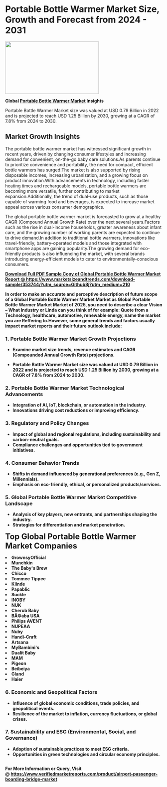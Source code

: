 <H1>Portable Bottle Warmer Market Size, Growth and Forecast from 2024 - 2031</H1><img class="aligncenter size-medium wp-image-584254" src="https://thirdeyenews.in/wp-content/uploads/2024/09/Global-Market-Research-300x168.jpeg" alt="" width="300" height="168" /><p><strong>Global&nbsp;<a href="https://www.marketsizeandtrends.com/download-sample/353744/?utm_source=Github8j?utm_medium=210">Portable Bottle Warmer Market</a> Insights</strong></p><p>Portable Bottle Warmer Market size was valued at USD 0.79 Billion in 2022 and is projected to reach USD 1.25 Billion by 2030, growing at a CAGR of 7.8% from 2024 to 2030.</p><p><h2>Market Growth Insights</h2> <p>The portable bottle warmer market has witnessed significant growth in recent years, driven by changing consumer lifestyles and increasing demand for convenient, on-the-go baby care solutions.As parents continue to prioritize convenience and portability, the need for compact, efficient bottle warmers has surged.The market is also supported by rising disposable incomes, increasing urbanization, and a growing focus on product innovation.With advancements in technology, including faster heating times and rechargeable models, portable bottle warmers are becoming more versatile, further contributing to market expansion.Additionally, the trend of dual-use products, such as those capable of warming food and beverages, is expected to increase market appeal across various consumer demographics.</p> <p><strong><a href="#"></a></strong></p> <p>The global portable bottle warmer market is forecasted to grow at a healthy CAGR (Compound Annual Growth Rate) over the next several years.Factors such as the rise in dual-income households, greater awareness about infant care, and the growing number of working parents are expected to continue to drive demand.In addition to traditional bottle warmers, innovations like travel-friendly, battery-operated models and those integrated with smartphone apps are gaining popularity.The growing demand for eco-friendly products is also influencing the market, with several brands introducing energy-efficient models to cater to environmentally-conscious consumers.</p> <p><strong><a href="#"></p><p><span class=""><strong>Download Full PDF Sample Copy of Global Portable Bottle Warmer Market Report</strong> @ <a href="https://www.marketsizeandtrends.com/download-sample/353744/?utm_source=Github8j?utm_medium=210" target="_blank">https://www.marketsizeandtrends.com/download-sample/353744/?utm_source=Github8j?utm_medium=210</a></span></p><p>In order to make an accurate and perceptive description of future scope of a Global&nbsp;Portable Bottle Warmer Market Market as Global&nbsp;Portable Bottle Warmer Market Market of 2025, you need to describe a clear Vision &ndash; What Industry or Linda can you think of for example: Quote from a Technology, healthcare, automotive, renewable energy, name the market you are Reffering to.However, some general trends and factors usually impact market reports and their future outlook include:</p><h3>1.&nbsp;<strong>Portable Bottle Warmer Market Growth Projections</strong></h3><ul><li>Examine market size trends, revenue estimates and CAGR (Compounded Annual Growth Rate) projections.</li><li><p>Portable Bottle Warmer Market size was valued at USD 0.79 Billion in 2022 and is projected to reach USD 1.25 Billion by 2030, growing at a CAGR of 7.8% from 2024 to 2030.</p></li></ul><h3>2.&nbsp;<strong>Portable Bottle Warmer Market Technological Advancements</strong></h3><ul><li>Integration of AI, IoT, blockchain, or automation in the industry.</li><li>Innovations driving cost reductions or improving efficiency.</li></ul><h3>3.&nbsp;<strong>Regulatory and Policy Changes</strong></h3><ul><li>Impact of global and regional regulations, including sustainability and carbon-neutral goals.</li><li>Compliance challenges and opportunities tied to government initiatives.</li></ul><h3>4.&nbsp;<strong>Consumer Behavior Trends</strong></h3><ul><li>Shifts in demand influenced by generational preferences (e.g., Gen Z, Millennials).</li><li>Emphasis on eco-friendly, ethical, or personalized products/services.</li></ul><h3>5.&nbsp;<strong>Global Portable Bottle Warmer Market Competitive Landscape</strong></h3><ul><li>Analysis of key players, new entrants, and partnerships shaping the industry.</li><li>Strategies for differentiation and market penetration.</li></ul><p data-pm-slice="1 1 []"><span style="color: inherit; font-family: inherit; font-size: 25px;">Top Global Portable Bottle Warmer Market Companies</span></p><div class="" data-test-id=""><p><li>GrownsyOfficial</li><li> Munchkin</li><li> The Baby's Brew</li><li> Chicco</li><li> Tommee Tippee</li><li> Kiinde</li><li> Papablic</li><li> Suckle</li><li> INOBY</li><li> NUK</li><li> Cherub Baby</li><li> BÃ©aba USA</li><li> Philips AVENT</li><li> NUPEAA</li><li> Nuby</li><li> Handi-Craft</li><li> Artsana</li><li> MyBambini's</li><li> Dualit Baby</li><li> MAM</li><li> Pigeon</li><li> Beibeiya</li><li> Gland</li><li> Haier</li></p></div><h3>6.&nbsp;<strong>Economic and Geopolitical Factors</strong></h3><ul><li>Influence of global economic conditions, trade policies, and geopolitical events.</li><li>Resilience of the market to inflation, currency fluctuations, or global crises.</li></ul><h3>7.&nbsp;<strong>Sustainability and ESG (Environmental, Social, and Governance)</strong></h3><ul><li>Adoption of sustainable practices to meet ESG criteria.</li><li>Opportunities in green technologies and circular economy principles.</li></ul><h2><strong style="font-size: 14px;">For More Information or Query, Visit @&nbsp;</strong><a style="background-color: #ffffff; font-size: 14px;" href="https://www.marketsizeandtrends.com/report/portable-bottle-warmer-market/" target="_blank">https://www.verifiedmarketreports.com/product/airport-passenger-boarding-bridge-market</a></h2>